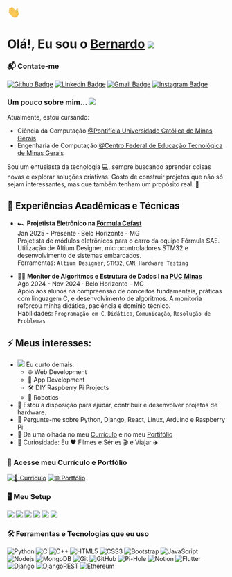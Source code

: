 <img width="30px" margin="0px" src="https://raw.githubusercontent.com/ABSphreak/ABSphreak/master/gifs/Hi.gif">
<h1>Olá!, Eu sou o <a href="https://github.com/bernardovieirarocha">Bernardo</a> <img height="30px" src="https://emojis.slackmojis.com/emojis/images/1531849430/4246/blob-sunglasses.gif?1531849430"></h1>
</h1>

### 📬 Contate-me
[![Github Badge](http://img.shields.io/badge/-Github-black?style=flat-square&logo=github&link=https://github.com/bernardovieirarocha)](https://github.com/bernardovieirarocha) 
[![Linkedin Badge](https://img.shields.io/badge/-LinkedIn-blue?style=flat-square&logo=Linkedin&logoColor=white&link=https://www.linkedin.com/in/bernardovrocha/)](https://www.linkedin.com/in/bernardovrocha/)
[![Gmail Badge](https://img.shields.io/badge/-Gmail-d14836?style=flat-square&logo=Gmail&logoColor=white&link=mailto:bernardo.rocha.676403@sga.pucminas.br)](mailto:bernardo.rocha.676403@sga.pucminas.br)
[![Instagram Badge](https://img.shields.io/badge/Instagram-E4405F?style=flat-square&logo=instagram&logoColor=white&link=https://www.instagram.com/bbernardo.rocha/)](https://www.instagram.com/bbernardo.rocha/)

### Um pouco sobre mim... <img src="https://media.giphy.com/media/VgCDAzcKvsR6OM0uWg/giphy.gif" width="50">

Atualmente, estou cursando:

- Ciência da Computação [@Pontifícia Universidade Católica de Minas Gerais](https://www.pucminas.br)  
- Engenharia de Computação [@Centro Federal de Educação Tecnológica de Minas Gerais](https://www.cefetmg.br)

Sou um entusiasta da tecnologia 💻, sempre buscando aprender coisas novas e explorar soluções criativas. Gosto de construir projetos que não só sejam interessantes, mas que também tenham um propósito real. 🚀

## 💼 Experiências Acadêmicas e Técnicas

- 🏎️ **Projetista Eletrônico na [Fórmula Cefast](https://www.instagram.com/formulacefast/)**  
  Jan 2025 - Presente · Belo Horizonte - MG  
  Projetista de módulos eletrônicos para o carro da equipe Fórmula SAE. Utilização de Altium Designer, microcontroladores STM32 e desenvolvimento de sistemas embarcados.  
  Ferramentas: `Altium Designer`, `STM32`, `CAN`, `Hardware Testing`

- 👨‍🏫 **Monitor de Algoritmos e Estrutura de Dados I na [PUC Minas](https://www.pucminas.br)**  
  Ago 2024 - Nov 2024 · Belo Horizonte - MG  
  Apoio aos alunos na compreensão de conceitos fundamentais, práticas com linguagem C, e desenvolvimento de algoritmos. A monitoria reforçou minha didática, paciência e domínio técnico.  
  Habilidades: `Programação em C`, `Didática`, `Comunicação`, `Resolução de Problemas`

## ⚡️ Meus interesses: 

- <img src="https://media.giphy.com/media/WUlplcMpOCEmTGBtBW/giphy.gif" width="30"> Eu curto demais:
  - 🌐 Web Development
  - 📱 App Development
  - 🛠 DIY Raspberry Pi Projects
  - 🤖 Robotics
- 👯 Estou a disposição para ajudar, contribuir e desenvolver projetos de hardware.
- 💬 Pergunte-me sobre Python, Django, React, Linux, Arduino e Raspberry Pi
- 📙 Da uma olhada no meu [Currículo](https://bernardorocha.me) e no meu [Portifólio](https://bernardorocha.com)
- 🎉 Curiosidade: Eu ❤️ Filmes e Séries 🎬 e Viajar ✈️

### 📄 Acesse meu Currículo e Portfólio

[![📘 Currículo](https://img.shields.io/badge/Currículo-bernardorocha.me-blue?style=for-the-badge&logo=readme&logoColor=white)](https://bernardorocha.me)
[![🌐 Portfólio](https://img.shields.io/badge/Portfólio-bernardorocha.com-brightgreen?style=for-the-badge&logo=about-dot-me&logoColor=white)](https://bernardorocha.com)
  
### 🖥️ Meu Setup
<img src="https://shields.io/badge/MacOS--9cf?logo=Apple&style=social"> <img src="https://img.shields.io/badge/Firefox_Browser-FF7139?style=flat-square&logo=Firefox-Browser&logoColor=white"> <img src="https://img.shields.io/badge/VS Code-555555?style=flat-square&logo=visual-studio-code&logoColor=007ACC"> <img src="https://img.shields.io/badge/tmux-1BB91F?style=flat-square&logo=tmux&logoColor=white"> <img src="https://img.shields.io/badge/Jupyter-555555.svg?&style=flat-square&logo=jupyter&logoColor=F37626"> <img src="https://img.shields.io/badge/Spotify-555555.svg?&style=flat-square&logo=spotify&logoColor=1ED760"> 

### 🛠️ Ferramentas e Tecnologias que eu uso
![Python](https://img.shields.io/badge/Python-FECE00?style=flat&logo=Python&logoColor=3776AB)
![C](https://img.shields.io/badge/C-00599C?style=flat&logo=c)
![C++](https://img.shields.io/badge/C++-00599C?style=flat&logo=c%2b%2b)
![HTML5](https://img.shields.io/badge/HTML5-E34F26?style=flat&logo=html5&logoColor=white)
![CSS3](https://img.shields.io/badge/CSS3-1572B6?style=flat&logo=css3)
![Bootstrap](https://img.shields.io/badge/Bootstrap-563D7C?style=flat&logo=bootstrap)
![JavaScript](https://img.shields.io/badge/JavaScript-555555?style=flat&logo=javascript)
![Nodejs](https://img.shields.io/badge/Nodejs-555555?style=flat&logo=Node.js)
![MongoDB](https://img.shields.io/badge/MongoDB-555555?style=flat&logo=mongodb)
![Git](https://img.shields.io/badge/Git-555555?style=flat-square&logo=git)
![GitHub](https://img.shields.io/badge/GitHub-181717?style=flat-square&logo=github)
![Pi-Hole](https://img.shields.io/badge/pihole-%2396060C.svg?style=flat-square&logo=pi-hole&logoColor=white)
![Notion](https://img.shields.io/badge/Notion-%23000000.svg?style=flat-square&logo=notion&logoColor=white)
![Flutter](https://img.shields.io/badge/Flutter-%2302569B.svg?style=flat-square&logo=Flutter&logoColor=white)
![Django](https://img.shields.io/badge/django-%23092E20.svg?style=flat-square&logo=django&logoColor=white)
![DjangoREST](https://img.shields.io/badge/DJANGO-REST-ff1709?style=flat-square&logo=django&logoColor=white&color=ff1709&labelColor=gray)
![Ethereum](https://img.shields.io/badge/Ethereum-3C3C3D?style=flat-square&logo=Ethereum&logoColor=white)

<!-- Inspirado no https://github.com/Defcon27/Defcon27/blob/master/README.md --> 
